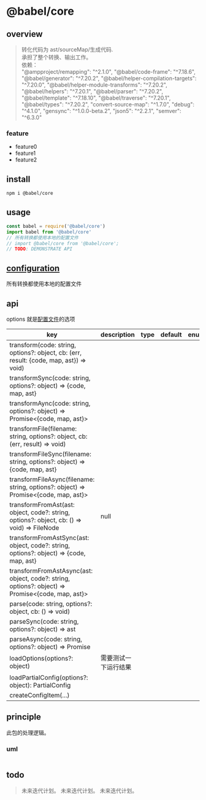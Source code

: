 # @babel/core

## overview

> 转化代码为 ast/sourceMap/生成代码.  
> 承担了整个转换、输出工作。  
> 依赖：  
> "@ampproject/remapping": "^2.1.0",
> "@babel/code-frame": "^7.18.6",
> "@babel/generator": "^7.20.2",
> "@babel/helper-compilation-targets": "^7.20.0",
> "@babel/helper-module-transforms": "^7.20.2",
> "@babel/helpers": "^7.20.1",
> "@babel/parser": "^7.20.2",
> "@babel/template": "^7.18.10",
> "@babel/traverse": "^7.20.1",
> "@babel/types": "^7.20.2",
> "convert-source-map": "^1.7.0",
> "debug": "^4.1.0",
> "gensync": "^1.0.0-beta.2",
> "json5": "^2.2.1",
> "semver": "^6.3.0"

### feature

- feature0
- feature1
- feature2

## install

`npm i @babel/core`

## usage

<!-- 以cjs规范使用该包 -->

```js
const babel = require('@babel/core')
import babel from '@babel/core'
// 所有转换都使用本地的配置文件
// import @babel/core from '@babel/core';
// TODO: DEMONSTRATE API
```

## [configuration](/babel/config/index.html)

所有转换都使用本地的配置文件

## api

options 就是[配置文件](/babel/config/index.html)的选项

<!-- prettier-ignore-start -->
|key|description|type|default|enum|demo|||
|-|-|-|-|-|-|-|-|
|transform(code: string, options?: object, cb: (err, result: {code, map, ast}) => void)||||||||
|transformSync(code: string, options?: object) => {code, map, ast}||||||||
|transformAync(code: string, options?: object) => Promise<{code, map, ast}>||||||||
|transformFile(filename: string, options?: object, cb: (err, result) => void)||||||||
|transformFileSync(filename: string, options?: object) => {code, map, ast}||||||||
|transformFileAsync(filename: string, options?: object) => Promise<{code, map, ast}>||||||||
|transformFromAst(ast: object, code?: string, options?: object, cb: () => void) => FileNode | null||||||||
|transformFromAstSync(ast: object, code?: string, options?: object) => {code, map, ast}||||||||
|transformFromAstAsync(ast: object, code?: string, options?: object) => Promise<{code, map, ast}>||||||||
|parse(code: string, options?: object, cb: () => void)||||||||
|parseSync(code: string, options?: object) => ast||||||||
|parseAsync(code: string, options?: object) => Promise<ast>||||||||
|loadOptions(options?: object)|需要测试一下运行结果|||||||
|loadPartialConfig(options?: object): PartialConfig||||||||
|createConfigItem(...)||||||||
<!-- prettier-ignore-end -->

## principle

此包的处理逻辑。

### uml

```

```

## todo

> 未来迭代计划。
> 未来迭代计划。
> 未来迭代计划。
